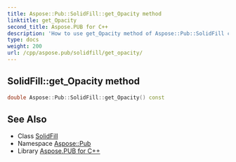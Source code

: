 ```yaml
---
title: Aspose::Pub::SolidFill::get_Opacity method
linktitle: get_Opacity
second_title: Aspose.PUB for C++
description: 'How to use get_Opacity method of Aspose::Pub::SolidFill class in C++.'
type: docs
weight: 200
url: /cpp/aspose.pub/solidfill/get_opacity/
---
```

## SolidFill::get_Opacity method




```cpp
double Aspose::Pub::SolidFill::get_Opacity() const
```

## See Also

* Class [SolidFill](../)
* Namespace [Aspose::Pub](../../)
* Library [Aspose.PUB for C++](../../../)
